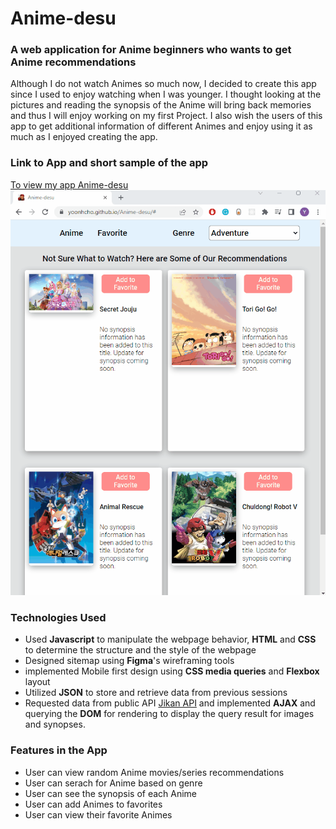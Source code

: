 # Anime-desu

### A web application for Anime beginners who wants to get Anime recommendations

Although I do not watch Animes so much now, I decided to create this app since
I used to enjoy watching when I was younger. I thought looking at the pictures and
reading the synopsis of the Anime will bring back memories and thus I will enjoy
working on my first Project. I also wish the users of this app to get additional
information of different Animes and enjoy using it as much as I enjoyed creating the app.

### Link to App and short sample of the app
[To view my app Anime-desu](yoonhcho.github.io/Anime-desu/)
![alt text](https://github.com/YoonHCho/Anime-desu/raw/master/images/ajax.gif "sample")



### Technologies Used
* Used **Javascript** to manipulate the webpage behavior, **HTML** and **CSS**
  to determine the structure and the style of the webpage
* Designed sitemap using **Figma**'s wireframing tools
* implemented Mobile first design using **CSS media queries** and **Flexbox** layout
* Utilized **JSON** to store and retrieve data from previous sessions
* Requested data from public API [Jikan API](https://docs.api.jikan.moe/) and
  implemented **AJAX** and querying the **DOM** for rendering to display the query
  result for images and synopses.

### Features in the App
* User can view random Anime movies/series recommendations
* User can serach for Anime based on genre
* User can see the synopsis of each Anime
* User can add Animes to favorites
* User can view their favorite Animes
